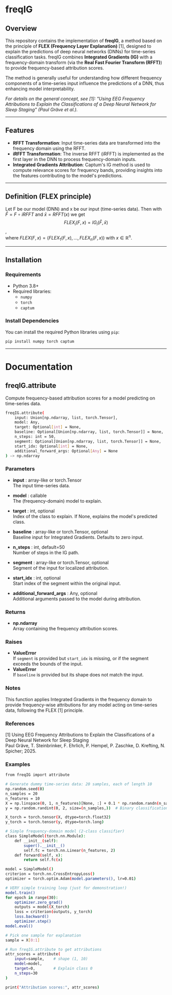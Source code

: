 # freqIG

## Overview

This repository contains the implementation of **freqIG**, a method based on the principle of **FLEX (Frequency Layer Explanation)** [1], designed to explain the predictions of deep neural networks (DNNs) for time-series classification tasks. freqIG combines **Integrated Gradients (IG)** with a frequency-domain transform (via the **Real Fast Fourier Transform (RFFT)**) to provide frequency-based attribution scores.

The method is generally useful for understanding how different frequency components of a time-series input influence the predictions of a DNN, thus enhancing model interpretability.

*For details on the general concept, see [1]: "Using EEG Frequency Attributions to Explain the Classifications of a Deep Neural Network for Sleep Staging" (Paul Gräve et al.).*

---

## Features

- **RFFT Transformation**: Input time-series data are transformed into the frequency domain using the RFFT.
- **iRFFT Transformation**: The inverse RFFT (iRFFT) is implemented as the first layer in the DNN to process frequency-domain inputs.
- **Integrated Gradients Attribution**: Captum's IG method is used to compute relevance scores for frequency bands, providing insights into the features contributing to the model's predictions.

---

## Definition (FLEX principle)
Let F be our model (DNN) and x be our input (time-series data). Then with $\bar{F} = F \circ iRFFT$ and $\bar{x} = RFFT(x)$ we get  
$$FLEX_i(F,x) = IG_i(\bar{F},\bar{x})$$,  
where $FLEX(F,x) = (FLEX_1(F,x), ..., FLEX_n(F,x))$ with $x \in \mathbb{R}^n$.

---

## Installation

### Requirements
- Python 3.8+
- Required libraries:
  - `numpy`
  - `torch`
  - `captum`

### Install Dependencies
You can install the required Python libraries using `pip`:
```bash
pip install numpy torch captum
```

---

# Documentation

## freqIG.attribute
Compute frequency-based attribution scores for a model predicting on time-series data.

```bash
freqIG.attribute(
    input: Union[np.ndarray, list, torch.Tensor],
    model: Any,
    target: Optional[int] = None,
    baseline: Optional[Union[np.ndarray, list, torch.Tensor]] = None,
    n_steps: int = 50,
    segment: Optional[Union[np.ndarray, list, torch.Tensor]] = None,
    start_idx: Optional[int] = None,
    additional_forward_args: Optional[Any] = None
) -> np.ndarray
```

### Parameters
- **input** : array-like or torch.Tensor  
  The input time-series data.

- **model** : callable  
  The (frequency-domain) model to explain.

- **target** : int, optional  
  Index of the class to explain. If None, explains the model's predicted class.

- **baseline** : array-like or torch.Tensor, optional  
  Baseline input for Integrated Gradients. Defaults to zero input.

- **n_steps** : int, default=50  
  Number of steps in the IG path.

- **segment** : array-like or torch.Tensor, optional  
  Segment of the input for localized attribution.

- **start_idx** : int, optional  
  Start index of the segment within the original input.

- **additional_forward_args** : Any, optional  
  Additional arguments passed to the model during attribution.

### Returns

- **np.ndarray**  
  Array containing the frequency attribution scores.

### Raises

- **ValueError**  
  If `segment` is provided but `start_idx` is missing, or if the segment exceeds the bounds of the input.
- **ValueError**  
  If `baseline` is provided but its shape does not match the input.

### Notes

This function applies Integrated Gradients in the frequency domain to provide frequency-wise attributions for any model acting on time-series data, following the FLEX [1] principle.

### References

[1] Using EEG Frequency Attributions to Explain the Classifications of a Deep Neural Network for Sleep Staging  
Paul Gräve, T. Steinbrinker, F. Ehrlich, P. Hempel, P. Zaschke, D. Krefting, N. Spicher; 2025.

### Examples

```bash
from freqIG import attribute

# Generate dummy time-series data: 20 samples, each of length 10
np.random.seed(0)
n_samples = 20
n_features = 10
X = np.linspace(0, 1, n_features)[None, :] + 0.1 * np.random.randn(n_samples, n_features)
y = np.random.randint(0, 2, size=(n_samples,))  # Binary classification

X_torch = torch.tensor(X, dtype=torch.float32)
y_torch = torch.tensor(y, dtype=torch.long)

# Simple frequency-domain model (2-class classifier)
class SimpleModel(torch.nn.Module):
    def __init__(self):
        super().__init__()
        self.fc = torch.nn.Linear(n_features, 2)
    def forward(self, x):
        return self.fc(x)

model = SimpleModel()
criterion = torch.nn.CrossEntropyLoss()
optimizer = torch.optim.Adam(model.parameters(), lr=0.01)

# VERY simple training loop (just for demonstration!)
model.train()
for epoch in range(30):
    optimizer.zero_grad()
    outputs = model(X_torch)
    loss = criterion(outputs, y_torch)
    loss.backward()
    optimizer.step()
model.eval()

# Pick one sample for explanation
sample = X[0:1]

# Run freqIG.attribute to get attributions
attr_scores = attribute(
    input=sample,    # shape (1, 10)
    model=model,
    target=0,        # Explain class 0
    n_steps=30
)

print("Attribution scores:", attr_scores)
```